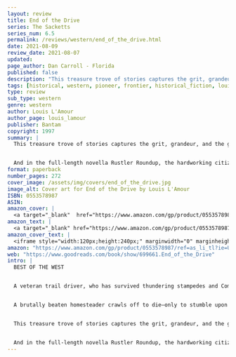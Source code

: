 ```yaml
---
layout: review
title: End of the Drive
series: The Sacketts
series_num: 6.5
permalink: /reviews/western/end_of_the_drive.html
date: 2021-08-09
review_date: 2021-08-07
updated: 
page_author: Dan Carroll - Florida
published: false
description: "This treasure trove of stories captures the grit, grandeur, and the glory of the men and women who wielded pistol and plow, Bible and branding iron to tame a wild country."
tags: [historical, western, pioneer, frontier, historical_fiction, louis_lamour]
type: review
sub_type: western
genre: western
author: Louis L'Amour
author_page: louis_lamour
publisher: Bantam
copyright: 1997
summary: |
  This treasure trove of stories captures the grit, grandeur, and the glory of the men and women who wielded pistol and plow, Bible and branding iron to tame a wild country. A mysterious preacher rides into town to deliver a warning that leads to a surprising revelation. . . .


  And in the full-length novella Rustler Roundup, the hardworking citizens of a law-abiding town are pushed to the edge as rumors of rustlers in their midst threaten to turn neighbor against neighbor. Each of these unforgettable tales bears the master's touch–comic twists, stark realism, crackling suspense–all the elements that have made Louis L'Amour an American legend.
format: paperback
number_pages: 272
cover_image: /assets/img/covers/end_of_the_drive.jpg
image_alt: Cover art for End of the Drive by Louis L'Amour
ISBN: 0553578987
ASIN: 
amazon_cover: |
  <a target="_blank"  href="https://www.amazon.com/gp/product/0553578987/ref=as_li_tl?ie=UTF8&camp=1789&creative=9325&creativeASIN=0553578987&linkCode=as2&tag=floridan21-20&linkId=6c711e9e2a7833f8e447c33ed7cdac3b"><img border="0" src="//ws-na.amazon-adsystem.com/widgets/q?_encoding=UTF8&MarketPlace=US&ASIN=0553578987&ServiceVersion=20070822&ID=AsinImage&WS=1&Format=_SL250_&tag=floridan21-20" ></a>
amazon_text: |
  <a target="_blank" href="https://www.amazon.com/gp/product/0553578987/ref=as_li_tl?ie=UTF8&camp=1789&creative=9325&creativeASIN=0553578987&linkCode=as2&tag=floridan21-20&linkId=4b73d2289254c0a0357cd5f77bf16d7c">End of the Drive: A Novel (Sacketts)</a>
amazon_cover_text: |
  <iframe style="width:120px;height:240px;" marginwidth="0" marginheight="0" scrolling="no" frameborder="0" src="//ws-na.amazon-adsystem.com/widgets/q?ServiceVersion=20070822&OneJS=1&Operation=GetAdHtml&MarketPlace=US&source=ac&ref=tf_til&ad_type=product_link&tracking_id=floridan21-20&marketplace=amazon&amp;region=US&placement=0553578987&asins=0553578987&linkId=d30a6e18e79358aea33e04fb38b96ae3&show_border=false&link_opens_in_new_window=false&price_color=333333&title_color=0066c0&bg_color=ffffff"></iframe>
amazon: "https://www.amazon.com/gp/product/0553578987/ref=as_li_tl?ie=UTF8&tag=floridan21-20&camp=1789&creative=9325&linkCode=as2&creativeASIN=0553578987&linkId=4adef67bbed848ea0cde9eaf2cf4ab5c"
web: "https://www.goodreads.com/book/show/699661.End_of_the_Drive"
intro: |
  BEST OF THE WEST


  A veteran trail driver, who has survived thundering stampedes and Comanche raids, discovers there's nothing so dangerous as courting a beautiful woman. . . .


  A brutally beaten homesteader crawls off to die–only to stumble upon an ancient talisman that restores his will to live. . . .


  This treasure trove of stories captures the grit, grandeur, and the glory of the men and women who wielded pistol and plow, Bible and branding iron to tame a wild country. A mysterious preacher rides into town to deliver a warning that leads to a surprising revelation. . . .


  And in the full-length novella Rustler Roundup, the hardworking citizens of a law-abiding town are pushed to the edge as rumors of rustlers in their midst threaten to turn neighbor against neighbor. Each of these unforgettable tales bears the master's touch–comic twists, stark realism, crackling suspense–all the elements that have made Louis L'Amour an American legend.
---
```



